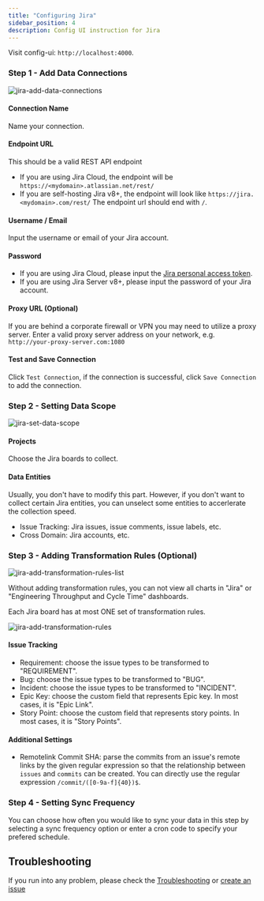 ```yaml
---
title: "Configuring Jira"
sidebar_position: 4
description: Config UI instruction for Jira
---
```


Visit config-ui: `http://localhost:4000`.
### Step 1 - Add Data Connections
![jira-add-data-connections](/img/ConfigUI/jira-add-data-connections.png)

#### Connection Name
Name your connection.

#### Endpoint URL
This should be a valid REST API endpoint
   - If you are using Jira Cloud, the endpoint will be `https://<mydomain>.atlassian.net/rest/`
   - If you are self-hosting Jira v8+, the endpoint will look like `https://jira.<mydomain>.com/rest/`
The endpoint url should end with `/`.

#### Username / Email
Input the username or email of your Jira account.


#### Password
- If you are using Jira Cloud, please input the [Jira personal access token](https://confluence.atlassian.com/enterprise/using-personal-access-tokens-1026032365.html).
- If you are using Jira Server v8+, please input the password of your Jira account.

#### Proxy URL (Optional)
If you are behind a corporate firewall or VPN you may need to utilize a proxy server. Enter a valid proxy server address on your network, e.g. `http://your-proxy-server.com:1080`

#### Test and Save Connection
Click `Test Connection`, if the connection is successful, click `Save Connection` to add the connection.


### Step 2 - Setting Data Scope
![jira-set-data-scope](/img/ConfigUI/jira-set-data-scope.png)

#### Projects
Choose the Jira boards to collect.

#### Data Entities
Usually, you don't have to modify this part. However, if you don't want to collect certain Jira entities, you can unselect some entities to accerlerate the collection speed.
- Issue Tracking: Jira issues, issue comments, issue labels, etc.
- Cross Domain: Jira accounts, etc.

### Step 3 - Adding Transformation Rules (Optional)
![jira-add-transformation-rules-list](/img/ConfigUI/jira-add-transformation-rules-list.png)
 
Without adding transformation rules, you can not view all charts in "Jira" or "Engineering Throughput and Cycle Time" dashboards.<br/>

Each Jira board has at most ONE set of transformation rules.

![jira-add-transformation-rules](/img/ConfigUI/jira-add-transformation-rules.png)

#### Issue Tracking

- Requirement: choose the issue types to be transformed to "REQUIREMENT".
- Bug: choose the issue types to be transformed to "BUG".
- Incident: choose the issue types to be transformed to "INCIDENT".
- Epic Key: choose the custom field that represents Epic key. In most cases, it is "Epic Link".
- Story Point: choose the custom field that represents story points. In most cases, it is "Story Points".

#### Additional Settings
- Remotelink Commit SHA: parse the commits from an issue's remote links by the given regular expression so that the relationship between `issues` and `commits` can be created. You can directly use the regular expression `/commit/([0-9a-f]{40})$`.

### Step 4 - Setting Sync Frequency
You can choose how often you would like to sync your data in this step by selecting a sync frequency option or enter a cron code to specify your prefered schedule.


## Troubleshooting

If you run into any problem, please check the [Troubleshooting](/Troubleshooting/Configuration.md) or [create an issue](https://github.com/apache/incubator-devlake/issues)
